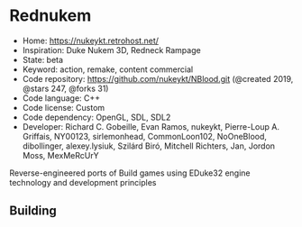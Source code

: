 # Rednukem

- Home: https://nukeykt.retrohost.net/
- Inspiration: Duke Nukem 3D, Redneck Rampage
- State: beta
- Keyword: action, remake, content commercial
- Code repository: https://github.com/nukeykt/NBlood.git (@created 2019, @stars 247, @forks 31)
- Code language: C++
- Code license: Custom
- Code dependency: OpenGL, SDL, SDL2
- Developer: Richard C. Gobeille, Evan Ramos, nukeykt, Pierre-Loup A. Griffais, NY00123, sirlemonhead, CommonLoon102, NoOneBlood, dibollinger, alexey.lysiuk, Szilárd Biró, Mitchell Richters, Jan, Jordon Moss, MexMeRcUrY

Reverse-engineered ports of Build games using EDuke32 engine technology and development principles

## Building
